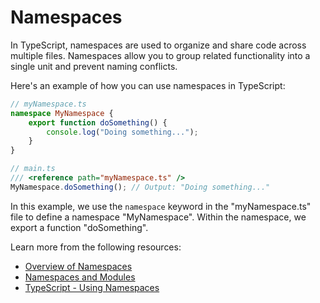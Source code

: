 # Namespaces

In TypeScript, namespaces are used to organize and share code across multiple files. Namespaces allow you to group related functionality into a single unit and prevent naming conflicts.

Here's an example of how you can use namespaces in TypeScript:

```typescript
// myNamespace.ts
namespace MyNamespace {
    export function doSomething() {
        console.log("Doing something...");
    }
}

// main.ts
/// <reference path="myNamespace.ts" />
MyNamespace.doSomething(); // Output: "Doing something..."
```

In this example, we use the `namespace` keyword in the "myNamespace.ts" file to define a namespace "MyNamespace". Within the namespace, we export a function "doSomething".

Learn more from the following resources:

- [Overview of Namespaces](https://www.typescriptlang.org/docs/handbook/namespaces.html)
- [Namespaces and Modules](https://www.typescriptlang.org/docs/handbook/namespaces-and-modules.html)
- [TypeScript - Using Namespaces](https://typescriptlang.org/docs/handbook/namespaces-and-modules.html#using-namespaces)
